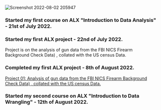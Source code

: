 ![Screenshot 2022-08-02 205947](https://user-images.githubusercontent.com/98137996/182647511-c2254f4a-21c4-45c2-8e92-f907644684b7.png)


### Started my first course on ALX "Introduction to Data Analysis" - 21st of July 2022.

### Started my first ALX project - 22nd of July 2022.
Project is on the analysis of gun data from the FBI NICS Firearm Background Check Data) , collated with the US census Data.
### Completed my first ALX project - 8th of August 2022.
[Project 01: Analysis of gun data from the FBI NICS Firearm Background Check Data) , collated with the US census Data.](https://github.com/jjjeorgee/ALX-T/blob/main/Project%2001/NCIS%20background%20checks%20data%20analysis%20collated%20with%20US%20census%20data%20(1).ipynb)
### Started my second course on ALX "Introduction to Data Wrangling" - 12th of August 2022.
